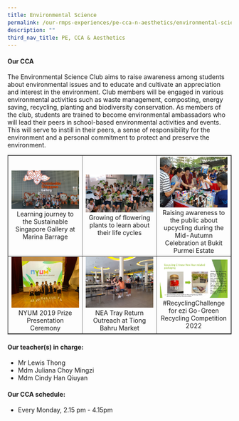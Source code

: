 ```yaml
---
title: Environmental Science
permalink: /our-rmps-experiences/pe-cca-n-aesthetics/environmental-science/
description: ""
third_nav_title: PE, CCA & Aesthetics
---
```

<h4><strong>Our CCA</strong></h4>
<p>The Environmental Science Club aims to raise awareness among students about environmental issues and to educate and cultivate an appreciation and interest in the environment. Club members will be engaged in various environmental activities such as waste management, composting, energy saving, recycling, planting and biodiversity conservation. As members of the club, students are trained to become environmental ambassadors who will lead their peers in school-based environmental activities and events. This will serve to instill in their peers, a sense of responsibility for the environment and a personal commitment to protect and preserve the environment.</p>
<table style="border-collapse: collapse; width: 100%;" border="1">
<tbody>
<tr>
<td style="width: 33.3333%; text-align: center;"><img src="/images/es1.jpg">Learning journey to the Sustainable Singapore Gallery at Marina Barrage</td>
<td style="width: 33.3333%; text-align: center;"><img src="/images/es2.jpg">Growing of flowering plants to learn about their life cycles</td>
<td style="width: 33.3333%; text-align: center;"><img src="/images/es3.jpg">Raising awareness to the public about upcycling during the Mid-Autumn Celebration at Bukit Purmei Estate</td>
</tr>
<tr>
<td style="width: 33.3333%; text-align: center;"><img src="/images/es4.jpg">NYUM 2019 Prize Presentation Ceremony</td>
<td style="width: 33.3333%; text-align: center;"><img src="/images/es5.jpg">NEA Tray Return Outreach at Tiong Bahru Market</td>
<td style="width: 33.3333%; text-align: center;"><img src="/images/es6.jpg">#RecyclingChallenge for ezi Go-Green Recycling Competition 2022</td>
</tr>
</tbody>
</table>
<h4><strong>Our teacher(s) in charge:</strong></h4>
<ul>
<li>Mr Lewis Thong</li>
<li>Mdm Juliana Choy Mingzi</li>
<li>Mdm Cindy Han Qiuyan</li>
</ul>
<h4><strong>Our CCA schedule:</strong></h4>
<ul>
<li>Every Monday, 2.15 pm - 4.15pm&nbsp;</li>
</ul>